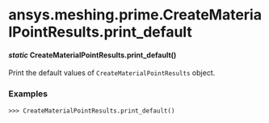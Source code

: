 # ansys.meshing.prime.CreateMaterialPointResults.print_default

<a id="ansys.meshing.prime.CreateMaterialPointResults.print_default"></a>

#### *static* CreateMaterialPointResults.print_default()

Print the default values of `CreateMaterialPointResults` object.

### Examples

```pycon
>>> CreateMaterialPointResults.print_default()
```

<!-- !! processed by numpydoc !! -->
